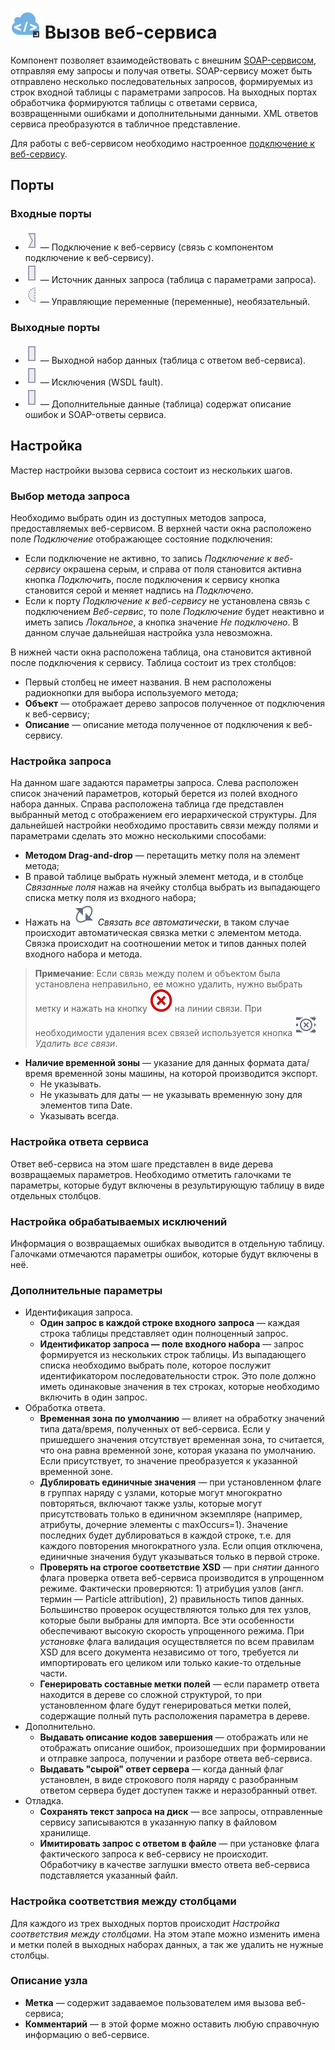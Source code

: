 # ![](../../images/icons/vendors/wsdlclient.svg) Вызов веб-сервиса

Компонент позволяет взаимодействовать с внешним [SOAP-сервисом](https://ru.wikipedia.org/wiki/SOAP), отправляя ему запросы и получая ответы. SOAP-сервису может быть отправлено несколько последовательных запросов, формируемых из строк входной таблицы с параметрами запросов. На выходных портах обработчика формируются таблицы с ответами сервиса, возвращенными ошибками и дополнительными данными. XML ответов сервиса преобразуются в табличное представление.

Для работы с веб-сервисом необходимо настроенное [подключение к веб-сервису](../../integration/connections/list/web-service.md).

## Порты

### Входные порты

* ![](../../images/icons/ports/input_connection_inactive.svg) — Подключение к веб-сервису (связь с компонентом подключение к веб-сервису).
* ![](../../images/icons/ports/output_table_inactive.svg) — Источник данных запроса (таблица с параметрами запроса).
* ![](../../images/icons/ports/optional_input_variable_inactive.svg) — Управляющие переменные (переменные), необязательный.

### Выходные порты

* ![](../../images/icons/ports/output_table_inactive.svg) — Выходной набор данных (таблица с ответом веб-сервиса).
* ![](../../images/icons/ports/output_table_inactive.svg) — Исключения (WSDL fault).
* ![](../../images/icons/ports/output_table_inactive.svg) — Дополнительные данные (таблица) содержат описание ошибок и SOAP-ответы сервиса.

## Настройка

Мастер настройки вызова сервиса состоит из нескольких шагов.

### Выбор метода запроса

Необходимо выбрать один из доступных методов запроса, предоставляемых веб-сервисом. В верхней части окна расположено поле *Подключение* отображающее состояние подключения:

* Если подключение не активно, то запись *Подключение к веб-сервису* окрашена серым, и справа от поля становится активна кнопка *Подключить*, после подключения к сервису кнопка становится серой и меняет надпись на *Подключено*.
* Если к порту *Подключение к веб-сервису* не установлена связь с подключением *Веб-сервис*, то поле *Подключение* будет неактивно и иметь запись *Локальное*, а кнопка значение *Не подключено*. В данном случае дальнейшая настройка узла невозможна.

В нижней части окна расположена таблица, она становится активной после подключения к сервису. Таблица состоит из трех столбцов:

* Первый столбец не имеет названия. В нем расположены радиокнопки для выбора используемого метода;
* **Объект** — отображает дерево запросов полученное от подключения к веб-сервису;
* **Описание** — описание метода полученное от подключения к веб-сервису.

### Настройка запроса

На данном шаге задаются параметры запроса. Слева расположен список значений параметров, который берется из полей входного набора данных. Справа расположена таблица где представлен выбранный метод с отображением его иерархической структуры. Для дальнейшей настройки необходимо проставить связи между полями и параметрами сделать это можно несколькими способами:

* **Методом Drag-and-drop** — перетащить метку поля на элемент метода;
* В правой таблице выбрать нужный элемент метода, и в столбце *Связанные поля* нажав на ячейку столбца выбрать из выпадающего списка метку поля из входного набора;
* Нажать на ![](../../images/icons/toolbar-controls_18x18/toolbar-controls_18x18_auto-connect_default.svg) *Связать все автоматически*, в таком случае происходит автоматическая связка метки с элементом метода. Связка происходит на соотношении меток и типов данных полей входного набора и метода.

> **Примечание**: Если связь между полем и объектом была установлена неправильно, ее можно удалить, нужно выбрать метку и нажать на кнопку ![](../../media/app/icons/toolbar-18/toolbar-delete-join.svg) на линии связи. При необходимости удаления всех связей используется кнопка ![](../../images/icons/toolbar-controls_18x18/toolbar-controls_18x18_remove-all-links_default.svg) *Удалить все связи*.

* **Наличие временной зоны** — указание для данных формата дата/время временной зоны машины, на которой производится экспорт.
  * Не указывать.
  * Не указывать для даты — не указывать временную зону для элементов типа Date.
  * Указывать всегда.

### Настройка ответа сервиса

Ответ веб-сервиса на этом шаге представлен в виде дерева возвращаемых параметров. Необходимо отметить галочками те параметры, которые будут включены в результирующую таблицу в виде отдельных столбцов.

### Настройка обрабатываемых исключений

Информация о возвращаемых ошибках выводится в отдельную таблицу. Галочками отмечаются параметры ошибок, которые будут включены в неё.

### Дополнительные параметры

* Идентификация запроса.
  * **Один запрос в каждой строке входного запроса** — каждая строка таблицы представляет один полноценный запрос.
  * **Идентификатор запроса — поле входного набора** — запрос формируется из нескольких строк таблицы. Из выпадающего списка необходимо выбрать поле, которое послужит идентификатором последовательности строк. Это поле должно иметь одинаковые значения в тех строках, которые необходимо включить в один запрос.
* Обработка ответа.
  * **Временная зона по умолчанию** — влияет на обработку значений типа дата/время, полученных от веб-сервиса. Если у пришедшего значения отсутствует временная зона, то считается, что она равна временной зоне, которая указана по умолчанию. Если присутствует, то значение преобразуется к указанной временной зоне.
  * **Дублировать единичные значения** — при установленном флаге в группах наряду с узлами, которые могут многократно повторяться, включают также узлы, которые могут присутствовать только в единичном экземпляре (например, атрибуты, дочерние элементы с maxOccurs=1). Значение последних будет дублироваться в каждой строке, т.е. для каждого повторения многократного узла. Если опция отключена, единичные значения будут указываться только в первой строке.
  * **Проверять на строгое соответствие XSD** — при *снятии* данного флага проверка ответа веб-сервиса производится в упрощенном режиме. Фактически проверяются: 1) атрибуция узлов (англ. термин — Particle attribution), 2) правильность типов данных. Большинство проверок осуществляются только для тех узлов, которые были выбраны для импорта. Все эти особенности обеспечивают высокую скорость упрощенного режима. При *установке* флага валидация осуществляется по всем правилам XSD для всего документа независимо от того, требуется ли импортировать его целиком или только какие-то отдельные части.
  * **Генерировать составные метки полей** — если параметр ответа находится в дереве со сложной структурой, то при установленном флаге будут генерироваться метки полей, содержащие полный путь расположения параметра в дереве.
* Дополнительно.
  * **Выдавать описание кодов завершения** — отображать или не отображать описание ошибок, произошедших при формировании и отправке запроса, получении и разборе ответа веб-сервиса.
  * **Выдавать "сырой" ответ сервера** —  когда данный флаг установлен, в виде строкового поля наряду с разобранным ответом сервера будет доступен также и неразобранный ответ.
* Отладка.
  * **Сохранять текст запроса на диск** — все запросы, отправленные сервису записываются в указанную папку в файловом хранилище.
  * **Имитировать запрос с ответом в файле** — при установке флага фактического запроса к веб-сервису не происходит. Обработчику в качестве заглушки вместо ответа веб-сервиса подставляется указанный файл.

### Настройка соответствия между столбцами

Для каждого из трех выходных портов происходит *Настройка соответствия между столбцами*. На этом этапе можно изменить имена и метки полей в выходных наборах данных, а так же удалить не нужные столбцы.

### Описание узла

* **Метка** — содержит задаваемое пользователем имя вызова веб-сервиса;
* **Комментарий** — в этой форме можно оставить любую справочную информацию о веб-сервисе.